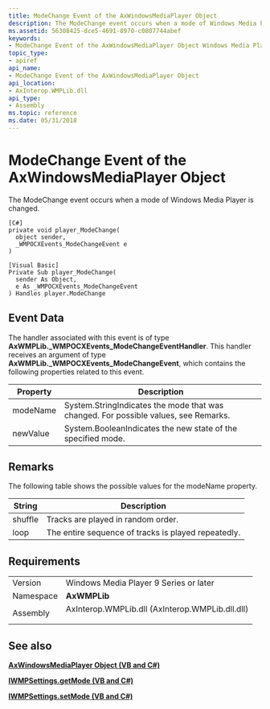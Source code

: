 ```yaml
---
title: ModeChange Event of the AxWindowsMediaPlayer Object
description: The ModeChange event occurs when a mode of Windows Media Player is changed. | ModeChange Event of the AxWindowsMediaPlayer Object
ms.assetid: 56308425-dce5-4691-8970-c0807744abef
keywords:
- ModeChange Event of the AxWindowsMediaPlayer Object Windows Media Player
topic_type:
- apiref
api_name:
- ModeChange Event of the AxWindowsMediaPlayer Object
api_location:
- AxInterop.WMPLib.dll
api_type:
- Assembly
ms.topic: reference
ms.date: 05/31/2018
---
```


# ModeChange Event of the AxWindowsMediaPlayer Object

The ModeChange event occurs when a mode of Windows Media Player is changed.

``` syntax
[C#]
private void player_ModeChange(
  object sender,
  _WMPOCXEvents_ModeChangeEvent e
)

[Visual Basic]
Private Sub player_ModeChange( 
  sender As Object,
  e As _WMPOCXEvents_ModeChangeEvent
) Handles player.ModeChange
```

## Event Data

The handler associated with this event is of type **AxWMPLib.\_WMPOCXEvents\_ModeChangeEventHandler**. This handler receives an argument of type **AxWMPLib.\_WMPOCXEvents\_ModeChangeEvent**, which contains the following properties related to this event.



| Property | Description                                                                                    |
|----------|------------------------------------------------------------------------------------------------|
| modeName | System.StringIndicates the mode that was changed. For possible values, see Remarks.<br/> |
| newValue | System.BooleanIndicates the new state of the specified mode.<br/>                        |



 

## Remarks

The following table shows the possible values for the modeName property.



| String  | Description                                         |
|---------|-----------------------------------------------------|
| shuffle | Tracks are played in random order.                  |
| loop    | The entire sequence of tracks is played repeatedly. |



 

## Requirements



|                      |                                                                                                                            |
|----------------------|----------------------------------------------------------------------------------------------------------------------------|
| Version<br/>   | Windows Media Player 9 Series or later<br/>                                                                          |
| Namespace<br/> | **AxWMPLib**<br/>                                                                                                    |
| Assembly<br/>  | <dl> <dt>AxInterop.WMPLib.dll (AxInterop.WMPLib.dll.dll)</dt> </dl> |



## See also

<dl> <dt>

[**AxWindowsMediaPlayer Object (VB and C#)**](axwindowsmediaplayer-object--vb-and-c.md)
</dt> <dt>

[**IWMPSettings.getMode (VB and C#)**](wmplibiwmpsettings-iwmpsettings-getmode--vb-and-c.md)
</dt> <dt>

[**IWMPSettings.setMode (VB and C#)**](wmplibiwmpsettings-iwmpsettings-setmode--vb-and-c.md)
</dt> </dl>

 

 






